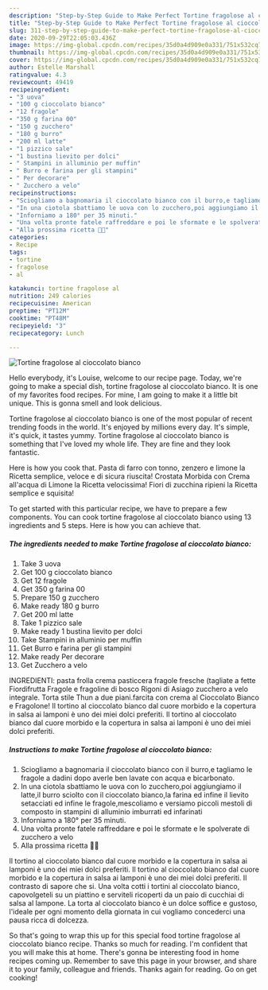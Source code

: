 ```yaml
---
description: "Step-by-Step Guide to Make Perfect Tortine fragolose al cioccolato bianco"
title: "Step-by-Step Guide to Make Perfect Tortine fragolose al cioccolato bianco"
slug: 311-step-by-step-guide-to-make-perfect-tortine-fragolose-al-cioccolato-bianco
date: 2020-09-29T22:05:03.436Z
image: https://img-global.cpcdn.com/recipes/35d0a4d909e0a331/751x532cq70/tortine-fragolose-al-cioccolato-bianco-recipe-main-photo.jpg
thumbnail: https://img-global.cpcdn.com/recipes/35d0a4d909e0a331/751x532cq70/tortine-fragolose-al-cioccolato-bianco-recipe-main-photo.jpg
cover: https://img-global.cpcdn.com/recipes/35d0a4d909e0a331/751x532cq70/tortine-fragolose-al-cioccolato-bianco-recipe-main-photo.jpg
author: Estelle Marshall
ratingvalue: 4.3
reviewcount: 49419
recipeingredient:
- "3 uova"
- "100 g cioccolato bianco"
- "12 fragole"
- "350 g farina 00"
- "150 g zucchero"
- "180 g burro"
- "200 ml latte"
- "1 pizzico sale"
- "1 bustina lievito per dolci"
- " Stampini in alluminio per muffin"
- " Burro e farina per gli stampini"
- " Per decorare"
- " Zucchero a velo"
recipeinstructions:
- "Sciogliamo a bagnomaria il cioccolato bianco con il burro,e tagliamo le fragole a dadini dopo averle ben lavate con acqua e bicarbonato."
- "In una ciotola sbattiamo le uova con lo zucchero,poi aggiungiamo il latte,il burro sciolto con il cioccolato bianco,la farina ed infine il lievito setacciati ed infine le fragole,mescoliamo e versiamo piccoli mestoli di composto in stampini di alluminio imburrati ed infarinati"
- "Inforniamo a 180° per 35 minuti."
- "Una volta pronte fatele raffreddare e poi le sformate e le spolverate di zucchero a velo"
- "Alla prossima ricetta 👩‍🍳"
categories:
- Recipe
tags:
- tortine
- fragolose
- al

katakunci: tortine fragolose al 
nutrition: 249 calories
recipecuisine: American
preptime: "PT12M"
cooktime: "PT48M"
recipeyield: "3"
recipecategory: Lunch

---
```



![Tortine fragolose al cioccolato bianco](https://img-global.cpcdn.com/recipes/35d0a4d909e0a331/751x532cq70/tortine-fragolose-al-cioccolato-bianco-recipe-main-photo.jpg)

Hello everybody, it's Louise, welcome to our recipe page. Today, we're going to make a special dish, tortine fragolose al cioccolato bianco. It is one of my favorites food recipes. For mine, I am going to make it a little bit unique. This is gonna smell and look delicious.

Tortine fragolose al cioccolato bianco is one of the most popular of recent trending foods in the world. It's enjoyed by millions every day. It's simple, it's quick, it tastes yummy. Tortine fragolose al cioccolato bianco is something that I've loved my whole life. They are fine and they look fantastic.

Here is how you cook that. Pasta di farro con tonno, zenzero e limone la Ricetta semplice, veloce e di sicura riuscita! Crostata Morbida con Crema all&#39;acqua di Limone la Ricetta velocissima! Fiori di zucchina ripieni la Ricetta semplice e squisita!


To get started with this particular recipe, we have to prepare a few components. You can cook tortine fragolose al cioccolato bianco using 13 ingredients and 5 steps. Here is how you can achieve that.

<!--inarticleads1-->

##### The ingredients needed to make Tortine fragolose al cioccolato bianco:

1. Take 3 uova
1. Get 100 g cioccolato bianco
1. Get 12 fragole
1. Get 350 g farina 00
1. Prepare 150 g zucchero
1. Make ready 180 g burro
1. Get 200 ml latte
1. Take 1 pizzico sale
1. Make ready 1 bustina lievito per dolci
1. Take  Stampini in alluminio per muffin
1. Get  Burro e farina per gli stampini
1. Make ready  Per decorare
1. Get  Zucchero a velo


INGREDIENTI: pasta frolla crema pasticcera fragole fresche (tagliate a fette Fiordifrutta Fragole e fragoline di bosco Rigoni di Asiago zucchero a velo integrale. Torta stile Thun a due piani.farcita con crema al Cioccolato Bianco e Fragolone! Il tortino al cioccolato bianco dal cuore morbido e la copertura in salsa ai lamponi è uno dei miei dolci preferiti. Il tortino al cioccolato bianco dal cuore morbido e la copertura in salsa ai lamponi è uno dei miei dolci preferiti. 

<!--inarticleads2-->

##### Instructions to make Tortine fragolose al cioccolato bianco:

1. Sciogliamo a bagnomaria il cioccolato bianco con il burro,e tagliamo le fragole a dadini dopo averle ben lavate con acqua e bicarbonato.
1. In una ciotola sbattiamo le uova con lo zucchero,poi aggiungiamo il latte,il burro sciolto con il cioccolato bianco,la farina ed infine il lievito setacciati ed infine le fragole,mescoliamo e versiamo piccoli mestoli di composto in stampini di alluminio imburrati ed infarinati
1. Inforniamo a 180° per 35 minuti.
1. Una volta pronte fatele raffreddare e poi le sformate e le spolverate di zucchero a velo
1. Alla prossima ricetta 👩‍🍳


Il tortino al cioccolato bianco dal cuore morbido e la copertura in salsa ai lamponi è uno dei miei dolci preferiti. Il tortino al cioccolato bianco dal cuore morbido e la copertura in salsa ai lamponi è uno dei miei dolci preferiti. Il contrasto di sapore che si. Una volta cotti i tortini al cioccolato bianco, capovolgeteli su un piattino e serviteli ricoperti da un paio di cucchiai di salsa al lampone. La torta al cioccolato bianco è un dolce soffice e gustoso, l&#39;ideale per ogni momento della giornata in cui vogliamo concederci una pausa ricca di dolcezza. 

So that's going to wrap this up for this special food tortine fragolose al cioccolato bianco recipe. Thanks so much for reading. I'm confident that you will make this at home. There's gonna be interesting food in home recipes coming up. Remember to save this page in your browser, and share it to your family, colleague and friends. Thanks again for reading. Go on get cooking!
